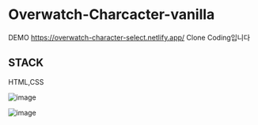 # Overwatch-Charcacter-vanilla
DEMO  https://overwatch-character-select.netlify.app/
Clone Coding입니다

## STACK
HTML,CSS
 
![image](https://user-images.githubusercontent.com/49021626/154027929-94d3d5a7-9835-47d3-ba05-119246f7eb83.png)

![image](https://user-images.githubusercontent.com/49021626/154028271-72fcde2a-9945-4b56-9f45-20e52e8fa7a4.png)

